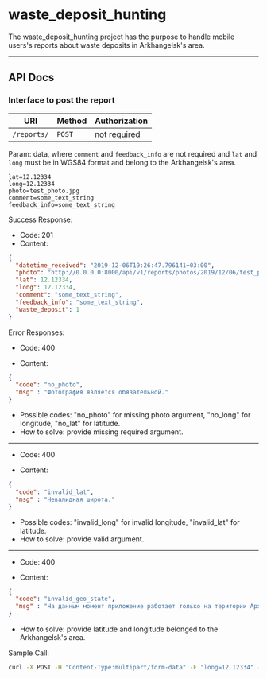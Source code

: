 # waste_deposit_hunting

The waste_deposit_hunting project has the purpose to handle mobile users's reports about 
waste deposits in Arkhangelsk's area.

---

## API Docs

### Interface to post the report 

| URI         | Method | Authorization |
|-------------|--------|---------------|
|`/reports/`  | `POST` | not required  |


Param: data, where `comment` and `feedback_info` are not required and `lat` and `long` must be in WGS84 
format and belong to the Arkhangelsk's area.
```
lat=12.12334
long=12.12334
photo=test_photo.jpg
comment=some_text_string
feedback_info=some_text_string
```

Success Response:

* Code: 201
* Content: 

```json
{
  "datetime_received": "2019-12-06T19:26:47.796141+03:00",
  "photo": "http://0.0.0.0:8000/api/v1/reports/photos/2019/12/06/test_photo.jpg",
  "lat": 12.12334,
  "long": 12.12334,
  "comment": "some_text_string",
  "feedback_info": "some_text_string",
  "waste_deposit": 1
}
```

Error Responses:

* Code: 400

* Content:
```json
{
  "code": "no_photo",
  "msg" : "Фотография является обязательной."
}
```
* Possible codes: "no_photo" for missing photo argument, "no_long" for longitude, "no_lat" for latitude.
* How to solve: provide missing required argument.

---
* Code: 400

* Content:
```json
{
  "code": "invalid_lat",
  "msg" : "Невалидная широта."
}
```
* Possible codes: "invalid_long" for invalid longitude, "invalid_lat" for latitude.
* How to solve: provide valid argument.
---

* Code: 400

* Content: 
```json
{
  "code": "invalid_geo_state",
  "msg" : "На данным момент приложение работает только на територии Архангельской области. Пожалуйста, измените выбор местоположения."
}
```

* How to solve: provide latitude and longitude belonged to the Arkhangelsk's area.


Sample Call:

```bash
curl -X POST -H "Content-Type:multipart/form-data" -F "long=12.12334" -F "lat=12.12334" -F "photo=@test_photo.jpg" http://0.0.0.0:8000/api/v1/reports/
```
